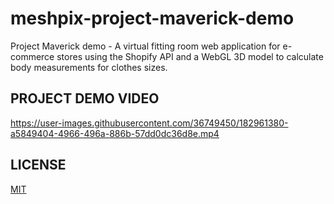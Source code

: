 # meshpix-project-maverick-demo
Project Maverick demo - A virtual fitting room web application for e-commerce stores using the Shopify API and a WebGL 3D model to calculate body measurements for clothes sizes.

## PROJECT DEMO VIDEO 
https://user-images.githubusercontent.com/36749450/182961380-a5849404-4966-496a-886b-57dd0dc36d8e.mp4

## LICENSE 
[MIT](https://opensource.org/licenses/MIT)
